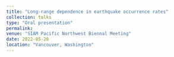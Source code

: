 ```yaml
---
title: "Long-range dependence in earthquake occurrence rates"
collection: talks
type: "Oral presentation"
permalink: 
venue: "SIAM Pacific Northwest Biennal Meeting"
date: 2022-05-20
location: "Vancouver, Washington"
---
```

